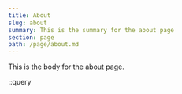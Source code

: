 ```yaml
---
title: About
slug: about
summary: This is the summary for the about page
section: page
path: /page/about.md
---
```


This is the body for the about page.

::query
